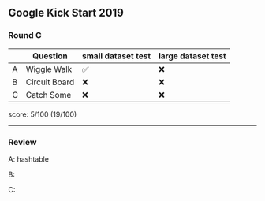 ## Google Kick Start 2019

### Round C

|     | Question      | small dataset test | large dataset test |
| --- | ------------- | ------------------ | ------------------ |
| A   | Wiggle Walk   | ✅                 | ❌                 |
| B   | Circuit Board | ❌                 | ❌                 |
| C   | Catch Some    | ❌                 | ❌                 |

score: 5/100 (19/100)

---

### Review

A: hashtable

B:

C:
